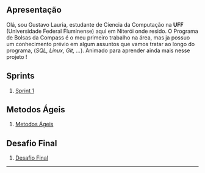 ## Apresentação

Olá, sou Gustavo Lauria, estudante de Ciencia da Computação na **UFF** (Universidade Federal Fluminense) aqui em Niterói onde resido. 
O Programa de Bolsas da Compass é o meu primeiro trabalho na área, mas ja possuo um conhecimento prévio em algum assuntos que vamos tratar ao longo do programa, (*SQL, Linux, Git, ...*). Animado para aprender ainda mais nesse projeto !

## Sprints 

1. [Sprint 1](Sprint%201/README.md)

## Metodos Ágeis

1. [Metodos Ágeis](Metodos%20Ageis/README.md)

## Desafio Final

1. [Desafio Final](Desafio%20Final/README.md)
___


